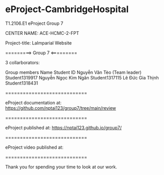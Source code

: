 # eProject-CambridgeHospital

T1.2106.E1 eProject Group 7

CENTER NAME: ACE-HCMC-2-FPT

Project-title: LaImparial Website

=========> Group 7 <=========

3 collarborators:

Group members                  Name	                           Student ID
                          Nguyễn Văn Tèo (Team leader)         Student1319917
                          Nguyễn Ngọc Kim Ngân                 Student1317115
                          Lê Đức Gia Thịnh                     Student1318431       

============================

eProject documentation at: https://github.com/nptai123/group7/tree/main/review

============================

eProject published at: https://nptai123.github.io/group7/

============================

eProject video published at: 

============================

Thank you for spending your time to look at our work.
